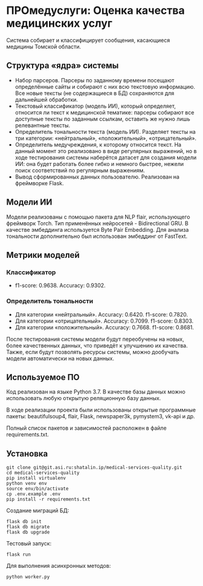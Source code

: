 ПРОмедуслуги: Оценка качества медицинских услуг
=========================================



Система собирает и классифицирует сообщения, касающиеся медицины Томской области.

## Структура «ядра» системы

* Набор парсеров. Парсеры по заданному времени посещают определённые сайты и собирают с них всю текстовую информацию. Все новые тексты (не содержащиеся в БД) сохраняются для дальнейшей обработки.
* Текстовый классификатор (модель ИИ), который определяет, относится ли текст к медицинской тематике: парсеры собирают все доступные тексты по заданным ссылкам, оставить же нужно лишь релевантные тексты.
* Определитель тональности текста (модель ИИ). Разделяет тексты на три категории: «нейтральный», «положительный», «отрицательный».
* Определитель медучреждения, к которому относится текст. На данный момент это реализовано в виде регулярных выражений, но в ходе тестирования системы наберётся датасет для создания модели ИИ: она будет работать более гибко и немного быстрее, нежели поиск соответствий по регулярным выражениям.
* Вывод сформированных данных пользователю. Реализован на фреймворке Flask.


## Модели ИИ

Модели реализованы с помощью пакета для NLP flair, использующего фреймворк Torch. Тип применённых нейросетей - Bidirectional GRU. В качестве эмбеддинга используется Byte Pair Embedding. Для анализа тональности дополнительно был использован эмбеддинг от FastText.

## Метрики моделей

### Классификатор

* f1-score: 0.9638. Accuracy: 0.9302.

### Определитель тональности

* Для категории «нейтральный». Accuracy: 0.6420. f1-score: 0.7820.
* Для категории «отрицательный». Accuracy: 0.7099. f1-score: 0.8303.
* Для категории «положительный». Accuracy: 0.7668. f1-score: 0.8681.

После тестирования системы модели будут переобучены на новых, более качественных данных, что приведёт к улучшению их качества. Также, если будут позволять ресурсы системы, можно дообучать модели автоматически на новых данных.

## Используемое ПО
Код реализован на языке Python 3.7. В качестве базы данных можно использовать любую открытую реляционную базу данных.

В ходе реализации проекта были использованы открытые программные пакеты: beautifulsoup4, flair, Flask, newspaper3k, pymystem3, vk-api и др.

Полный список пакетов и зависимостей расположен в файле requirements.txt.

Установка
---------

    git clone git@git.asi.ru:shatalin.ip/medical-services-quality.git
    cd medical-services-quality
    pip install virtualenv
    python venv env
    source env/bin/activate
    cp .env.example .env
    pip install -r requirements.txt

Создание миграций БД:

    flask db init
    flask db migrate
    flask db upgrade

Тестовый запуск:
    
    flask run

Для выполнения асинхронных методов:

    python worker.py




